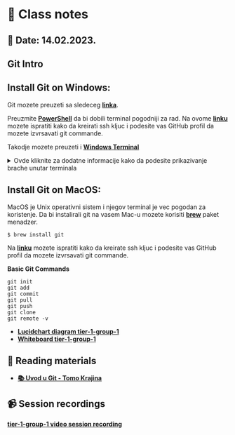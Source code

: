 #	📝 Class notes
## 	📅 Date: 14.02.2023.

## **Git Intro** 

## **Install Git on Windows:**  
Git mozete preuzeti sa sledeceg [**linka**](https://git-scm.com/download/win).

Preuzmite [**PowerShell**](https://learn.microsoft.com/en-us/powershell/scripting/overview?view=powershell-7.3) da bi dobili terminal pogodniji za rad.
Na ovome [**linku**](https://www.youtube.com/watch?v=a-zX_qc2S-M&ab_channel=CameronMcKenzie) mozete ispratiti kako da kreirati ssh kljuc i podesite vas GitHub profil da mozete izvrsavati git commande.

Takodje mozete preuzeti i [**Windows Terminal**](https://apps.microsoft.com/store/detail/windows-terminal/9N0DX20HK701?hl=sr-cyrl-ba&gl=ba&rtc=1)

<details><summary>Ovde kliknite za dodatne informacije kako da podesite prikazivanje brache unutar terminala</summary>
<p>

Evo par komandi da podesite PowerShell na najnoviju verziju PS 7 i da se prikazuje ime branch-a u kojem se trenutno nalazite dok radite sa Git-om. Pošto je ovdje glavni branch master, mora se preimenovati na main pa imate na kraju i tu komandu.

Komanda za upgrade ps 5.1 na najnoviju verziju ps7 - u PS mora imati administrator privilegije (run PS as administrator)
```ruby
iex "& { $(irm https://aka.ms/install-powershell.ps1) } -UseMSI"
```
Komande za prikaz main i drugih git branches - isto PS run as administrator
```ruby
> Import-Module posh-git -Scope AllUsers
> Add-PoshGitToProfile -AllHosts
```

Main branch se prikazuje kao master
```ruby
git branch -m master main
git status
```


</p>
</details>
 
## **Install Git on MacOS:**  
MacOS je Unix operativni sistem i njegov terminal je vec pogodan za koristenje. Da bi instalirali git na vasem Mac-u mozete korisiti [**brew**](https://brew.sh/) paket menadzer. 
```
$ brew install git
```

Na [**linku**](https://www.youtube.com/watch?v=nZYJKXXMvkM&ab_channel=TechPedia-HowtoTech) mozete ispratiti kako da kreirate ssh kljuc i podesite vas GitHub profil da mozete izvrsavati git commande.

**Basic Git Commands**
```
git init
git add
git commit 
git pull
git push 
git clone
git remote -v
```
- [**Lucidchart diagram tier-1-group-1**](files/lucidchart-week-1-tier-1.pdf)
- [**Whiteboard tier-1-group-1**](files/whiteboard-week-1-tier-1.pdf)

## 📖 Reading materials
- [**📚 Uvod u Git - Tomo Krajina**](../../books/github_knjiga_tomo_krajina.pdf) 

## 📹 Session recordings
[**tier-1-group-1 video session recording**](https://youtu.be/jNPFe9vdRFI)
